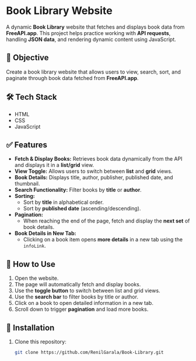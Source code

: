 # Book Library Website  

A dynamic **Book Library** website that fetches and displays book data from **FreeAPI.app**. This project helps practice working with **API requests**, handling **JSON data**, and rendering dynamic content using JavaScript.  

## 🚀 Objective  
Create a book library website that allows users to view, search, sort, and paginate through book data fetched from **FreeAPI.app**.  

## 🛠️ Tech Stack  
- HTML  
- CSS  
- JavaScript  

## ✅ Features  
- **Fetch & Display Books:** Retrieves book data dynamically from the API and displays it in a **list/grid** view.  
- **View Toggle:** Allows users to switch between **list** and **grid** views.  
- **Book Details:** Displays title, author, publisher, published date, and thumbnail.  
- **Search Functionality:** Filter books by **title** or **author**.  
- **Sorting:**  
  - Sort by **title** in alphabetical order.  
  - Sort by **published date** (ascending/descending).  
- **Pagination:**  
  - When reaching the end of the page, fetch and display the **next set** of book details.  
- **Book Details in New Tab:**  
  - Clicking on a book item opens **more details** in a new tab using the `infoLink`.  

## 📌 How to Use  
1. Open the website.  
2. The page will automatically fetch and display books.  
3. Use the **toggle button** to switch between list and grid views.  
4. Use the **search bar** to filter books by title or author.  
5. Click on a book to open detailed information in a new tab.  
6. Scroll down to trigger **pagination** and load more books.  

## 📂 Installation  
1. Clone this repository:  
   ```bash
   git clone https://github.com/RenilGarala/Book-Library.git
